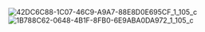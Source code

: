 ![42DC6C88-1C07-46C9-A9A7-88E8D0E695CF_1_105_c](https://user-images.githubusercontent.com/18327771/116100710-7ce70500-a6ad-11eb-85e5-f9d2e8e82c06.jpeg)
![1B788C62-0648-4B1F-8FB0-6E9ABA0DA972_1_105_c](https://user-images.githubusercontent.com/18327771/116100723-7f495f00-a6ad-11eb-9af1-ffbe3fb1939b.jpeg)

